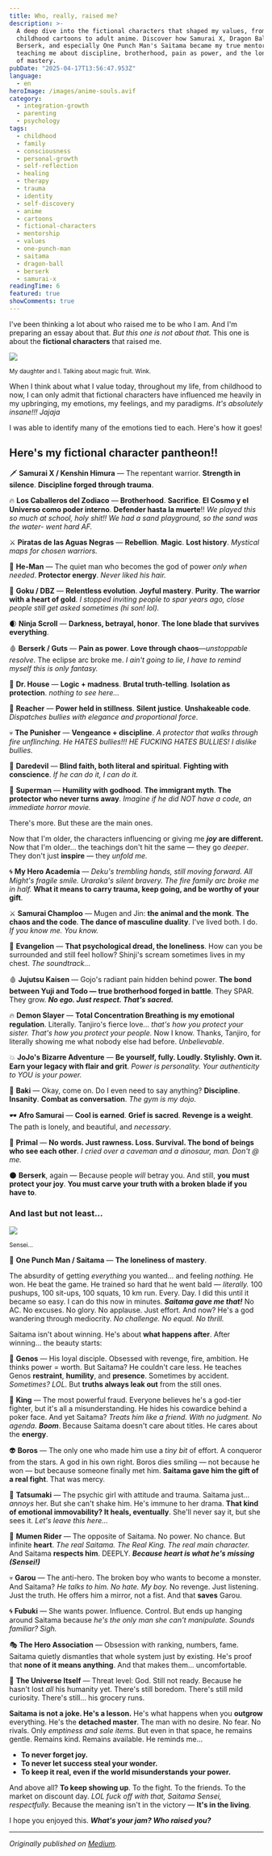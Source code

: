 ```yaml
---
title: Who, really, raised me?
description: >-
  A deep dive into the fictional characters that shaped my values, from
  childhood cartoons to adult anime. Discover how Samurai X, Dragon Ball Z,
  Berserk, and especially One Punch Man's Saitama became my true mentors,
  teaching me about discipline, brotherhood, pain as power, and the loneliness
  of mastery.
pubDate: "2025-04-17T13:56:47.953Z"
language:
  - en
heroImage: /images/anime-souls.avif
category:
  - integration-growth
  - parenting
  - psychology
tags:
  - childhood
  - family
  - consciousness
  - personal-growth
  - self-reflection
  - healing
  - therapy
  - trauma
  - identity
  - self-discovery
  - anime
  - cartoons
  - fictional-characters
  - mentorship
  - values
  - one-punch-man
  - saitama
  - dragon-ball
  - berserk
  - samurai-x
readingTime: 6
featured: true
showComments: true
---
```


I've been thinking a lot about who raised me to be who I am. And I'm preparing an essay about that. _But this one is not about that._ This one is about the **fictional characters** that raised me.

![](/images/mia-y-yo-anime.avif)

<small>My daughter and I. Talking about magic fruit. Wink.</small>

When I think about what I value today, throughout my life, from childhood to now, I can only admit that fictional characters have influenced me heavily in my upbringing, my emotions, my feelings, and my paradigms. _It's absolutely insane!!! Jajaja_

I was able to identify many of the emotions tied to each. Here's how it goes!

## Here's my fictional character pantheon!!

🗡️ **Samurai X / Kenshin Himura** — The repentant warrior. **Strength in silence**. **Discipline forged through trauma**.

🔥 **Los Caballeros del Zodiaco** — **Brotherhood**. **Sacrifice**. **El Cosmo y el Universo como poder interno**. **Defender hasta la muerte**!! _We played this so much at school, holy shit!! We had a sand playground, so the sand was the water- went hard AF._

⚔️ **Piratas de las Aguas Negras** — **Rebellion**. **Magic**. **Lost history**. _Mystical maps for chosen warriors._

💪 **He-Man** — The quiet man who becomes the god of power _only when needed_. **Protector energy**. _Never liked his hair._

🐉 **Goku / DBZ** — **Relentless evolution**. **Joyful mastery**. **Purity**. **The warrior with a heart of gold**. _I stopped inviting people to spar years ago, close people still get asked sometimes (hi son! lol)._

🌒 **Ninja Scroll** — **Darkness, betrayal, honor**. **The lone blade that survives everything**.

🩸 **Berserk / Guts** — **Pain as power**. **Love through chaos**—_unstoppable resolve_. The eclipse arc broke me. _I ain't going to lie, I have to remind myself this is only fantasy._

🧠 **Dr. House** — **Logic + madness**. **Brutal truth-telling**. **Isolation as protection**. _nothing to see here…_

🧱 **Reacher** — **Power held in stillness**. **Silent justice**. **Unshakeable code**. _Dispatches bullies with elegance and proportional force_.

💀 **The Punisher** — **Vengeance + discipline**. _A protector that walks through fire unflinching. He HATES bullies!!! HE FUCKING HATES BULLIES! I dislike bullies._

🥋 **Daredevil** — **Blind faith, both literal and spiritual**. **Fighting with conscience**. _If he can do it, I can do it._

🦸 **Superman** — **Humility with godhood**. **The immigrant myth**. **The protector who never turns away**. _Imagine if he did NOT have a code, an immediate horror movie._

There's more. But these are the main ones.

Now that I'm older, the characters influencing or giving me **_joy_ are different.** Now that I'm older... the teachings don't hit the same — they go _deeper_. They don't just **inspire** — they _unfold me._

🌀 **My Hero Academia** — _Deku's trembling hands, still moving forward. All Might's fragile smile. Uraraka's silent bravery. The fire family arc broke me in half._ **What it means to carry trauma, keep going, and be worthy of your gift**.

⚔️ **Samurai Champloo** — Mugen and Jin: **the animal and the monk**. **The chaos and the code**. **The dance of masculine duality**. I've lived both. I do. _If you know me. You know._

🧠 **Evangelion** — **That psychological dread, the loneliness**. How can you be surrounded and still feel hollow? Shinji's scream sometimes lives in my chest. _The soundtrack…_

🩸 **Jujutsu Kaisen** — Gojo's radiant pain hidden behind power. **The bond between Yuji and Todo — true brotherhood forged in battle**. They SPAR. They grow. **_No ego. Just respect. That's sacred._**

🔥 **Demon Slayer** — **Total Concentration Breathing is my emotional regulation**. Literally. Tanjiro's fierce love… _that's how you protect your sister. That's how you protect your people._ Now I know. Thanks, Tanjiro, for literally showing me what nobody else had before. _Unbelievable_.

💥 **JoJo's Bizarre Adventure** — **Be yourself, fully. Loudly. Stylishly. Own it. Earn your legacy with flair and grit**. _Power is personality. Your authenticity to YOU is your power._

👊 **Baki** — Okay, come on. Do I even need to say anything? **Discipline**. **Insanity**. **Combat as conversation**. _The gym is my dojo._

🕶️ **Afro Samurai** — **Cool is earned**. **Grief is sacred**. **Revenge is a weight**. The path is lonely, and beautiful, and _necessary_.

🦴 **Primal** — **No words. Just rawness. Loss. Survival. The bond of beings who see each other**. _I cried over a caveman and a dinosaur, man. Don't @ me._

🌑 **Berserk**, again — Because people _will_ betray you. And still, **you must protect your joy**. **You must carve your truth with a broken blade if you have to**.

### And last but not least…

![](https://cdn-images-1.medium.com/max/800/1*iv9CeuiMWXclD6P3pWzKVQ.jpeg)

<small>Sensei…</small>

🧢 **One Punch Man / Saitama** — **The loneliness of mastery**.

The absurdity of getting _everything_ you wanted… and feeling _nothing._ He won. He beat the game. He trained so hard that he went bald — _literally._ 100 pushups, 100 sit-ups, 100 squats, 10 km run. Every. Day. I did this until it became so easy. I can do this now in minutes. **_Saitama gave me that!_** No AC. No excuses. No glory. No applause. Just effort. And now? He's a god wandering through mediocrity. _No challenge. No equal. No thrill._

Saitama isn't about winning. He's about **what happens after**. After winning... the beauty starts:

👦 **Genos** — His loyal disciple. Obsessed with revenge, fire, ambition. He thinks power = worth. But Saitama? He couldn't care less. He teaches Genos **restraint**, **humility**, and **presence**. Sometimes by accident. _Sometimes? LOL._ But **truths always leak out** from the still ones.

👊 **King** — The most powerful fraud. Everyone believes he's a god-tier fighter, but it's all a misunderstanding. He hides his cowardice behind a poker face. And yet Saitama? _Treats him like a friend. With no judgment. No agenda._ **_Boom_**. Because Saitama doesn't care about titles. He cares about the **energy**.

👽 **Boros** — The only one who made him use a _tiny bit_ of effort. A conqueror from the stars. A god in his own right. Boros dies smiling — not because he won — but because someone finally met him. **Saitama gave him the gift of a real fight**. That was mercy.

🐜 **Tatsumaki** — The psychic girl with attitude and trauma. Saitama just… _annoys_ her. But she can't shake him. He's immune to her drama. **That kind of emotional immovability? It heals, eventually**. She'll never say it, but she sees it. _Let's leave this here…_

🧠 **Mumen Rider** — The opposite of Saitama. No power. No chance. But infinite **heart**. _The real Saitama. The Real King. The real main character._ And Saitama **respects him**. DEEPLY. **_Because heart is what he's missing (Sensei!)_**

💀 **Garou** — The anti-hero. The broken boy who wants to become a monster. And Saitama? _He talks to him. No hate. My boy._ No revenge. Just listening. Just the truth. He offers him a mirror, not a fist. And that **saves** Garou.

🌀 **Fubuki** — She wants power. Influence. Control. But ends up hanging around Saitama because _he's the only man she can't manipulate. Sounds familiar? Sigh._

🎭 **The Hero Association** — Obsession with ranking, numbers, fame. Saitama quietly dismantles that whole system just by existing. He's proof that **none of it means anything**. And that makes them… uncomfortable.

🌌 **The Universe Itself** — Threat level: God. Still not ready. Because he hasn't lost _all_ his humanity yet. There's still boredom. There's still mild curiosity. There's still… his grocery runs.

**Saitama is not a joke. He's a lesson.** He's what happens when you **outgrow** everything. He's the **detached master**. The man with no desire. No fear. No rivals. Only _emptiness and sale items._ But even in that space, he remains gentle. Remains kind. Remains available. He reminds me…

- **To never forget joy.**
- **To never let success steal your wonder.**
- **To keep it real, even if the world misunderstands your power.**

And above all? **To keep showing up**. To the fight. To the friends. To the market on discount day. _LOL fuck off with that, Saitama Sensei, respectfully._ Because the meaning isn't in the victory — **It's in the living**.

I hope you enjoyed this. **_What's your jam? Who raised you?_**

---

_Originally published on [Medium](https://medium.com/@wizards777/who-really-raised-me-b22766a8a48f)._
